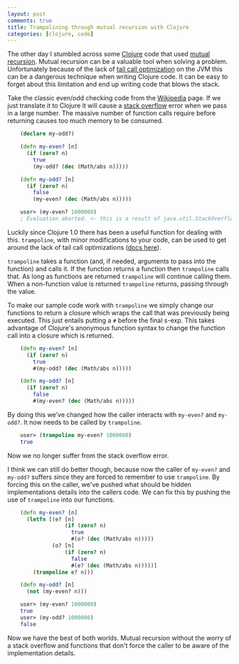 ```yaml
---
layout: post
comments: true
title: Trampolining through mutual recursion with Clojure
categories: [clojure, code]
---
```





The other day I stumbled across some [Clojure](http://clojure.org) code that used [mutual recursion](http://en.wikipedia.org/wiki/Mutual_recursion). Mutual recursion can be a valuable tool when solving a problem. Unfortunately because of the lack of [tail call optimization](http://en.wikipedia.org/wiki/Tail_call) on the JVM this can be a dangerous technique when writing Clojure code. It can be easy to forget about this limitation and end up writing code that blows the stack.

Take the classic even/odd checking code from the [Wikipedia](http://en.wikipedia.org/wiki/Mutual_recursion) page. If we just translate it to Clojure it will cause a [stack overflow](http://en.wikipedia.org/wiki/Stack_overflow) error when we pass in a large number. The massive number of function calls require before returning causes too much memory to be consumed.

``` clojure
    (declare my-odd?)

    (defn my-even? [n]
      (if (zero? n)
        true
        (my-odd? (dec (Math/abs n)))))

    (defn my-odd? [n]
      (if (zero? n)
        false
        (my-even? (dec (Math/abs n)))))

    user> (my-even? 1000000)
    ; Evaluation aborted. <- this is a result of java.util.StackOverflowError
```

Luckily since Clojure 1.0 there has been a useful function for dealing with this. `trampoline`, with minor modifications to your code, can be used to get around the lack of tail call optimizations ([docs here](http://clojure.github.com/clojure/clojure.core-api.html#clojure.core/trampoline)).

`trampoline` takes a function (and, if needed, arguments to pass into the function) and calls it. If the function returns a function then `trampoline` calls that. As long as functions are returned `trampoline` will continue calling them. When a non-function value is returned `trampoline` returns, passing through the value.

To make our sample code work with `trampoline` we simply change our functions to return a closure which wraps the call that was previously being executed. This just entails putting a `#` before the final s-exp. This takes advantage of Clojure's anonymous function syntax to change the function call into a closure which is returned.

``` clojure
    (defn my-even? [n]
      (if (zero? n)
        true
        #(my-odd? (dec (Math/abs n)))))

    (defn my-odd? [n]
      (if (zero? n)
        false
        #(my-even? (dec (Math/abs n)))))
```

By doing this we've changed how the caller interacts with `my-even?` and `my-odd?`. It now needs to be called by `trampoline`.

``` clojure
    user> (trampoline my-even? 1000000)
    true
```

Now we no longer suffer from the stack overflow error.

I think we can still do better though, because now the caller of `my-even?` and `my-odd?` suffers since they are forced to remember to use `trampoline`. By forcing this on the caller, we've pushed what should be hidden implementations details into the callers code. We can fix this by pushing the use of `trampoline` into our functions.

``` clojure
    (defn my-even? [n]
      (letfn [(e? [n]
                  (if (zero? n)
                    true
                    #(o? (dec (Math/abs n)))))
              (o? [n]
                  (if (zero? n)
                    false
                    #(e? (dec (Math/abs n)))))]
        (trampoline e? n)))

    (defn my-odd? [n]
      (not (my-even? n)))

    user> (my-even? 1000000)
    true
    user> (my-odd? 1000000)
    false
```

Now we have the best of both worlds. Mutual recursion without the worry of a stack overflow and functions that don't force the caller to be aware of the implementation details.
